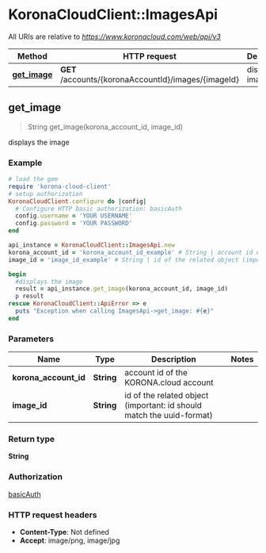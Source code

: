 # KoronaCloudClient::ImagesApi

All URIs are relative to *https://www.koronacloud.com/web/api/v3*

Method | HTTP request | Description
------------- | ------------- | -------------
[**get_image**](ImagesApi.md#get_image) | **GET** /accounts/{koronaAccountId}/images/{imageId} | displays the image



## get_image

> String get_image(korona_account_id, image_id)

displays the image

### Example

```ruby
# load the gem
require 'korona-cloud-client'
# setup authorization
KoronaCloudClient.configure do |config|
  # Configure HTTP basic authorization: basicAuth
  config.username = 'YOUR USERNAME'
  config.password = 'YOUR PASSWORD'
end

api_instance = KoronaCloudClient::ImagesApi.new
korona_account_id = 'korona_account_id_example' # String | account id of the KORONA.cloud account
image_id = 'image_id_example' # String | id of the related object (important: id should match the uuid-format)

begin
  #displays the image
  result = api_instance.get_image(korona_account_id, image_id)
  p result
rescue KoronaCloudClient::ApiError => e
  puts "Exception when calling ImagesApi->get_image: #{e}"
end
```

### Parameters


Name | Type | Description  | Notes
------------- | ------------- | ------------- | -------------
 **korona_account_id** | **String**| account id of the KORONA.cloud account | 
 **image_id** | **String**| id of the related object (important: id should match the uuid-format) | 

### Return type

**String**

### Authorization

[basicAuth](../README.md#basicAuth)

### HTTP request headers

- **Content-Type**: Not defined
- **Accept**: image/png, image/jpg

